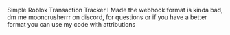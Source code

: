 Simple Roblox Transaction Tracker I Made
the webhook format is kinda bad, dm me mooncrusherrr on discord, for questions or if you have a better format
you can use my code with attributions
